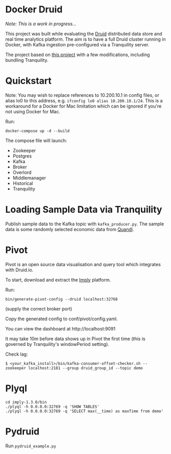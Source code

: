 Docker Druid
================
_Note: This is a work in progress..._

This project was built while evaluating the [Druid](http://druid.io/) distributed data store and real time analytics platform. The aim is to have a full Druid cluster running in Docker, with Kafka ingestion pre-configured via a Tranquility server. 

The project based on [this project](https://github.com/znly/docker-druid) with a few modifications, including bundling Tranquility.

Quickstart
==========
Note: You may wish to replace references to 10.200.10.1 in config files, or alias lo0 to this address, e.g. `ifconfig lo0 alias 10.200.10.1/24`. This is a workaround for a Docker for Mac limitation which can be ignored if you're not using Docker for Mac.

Run:

    docker-compose up -d --build

The compose file will launch:

- Zookeeper
- Postgres
- Kafka
- Broker
- Overlord
- Middlemanager
- Historical
- Tranquility

Loading Sample Data via Tranquility
===================================
Publish sample data to the Kafka topic with `kafka_producer.py`. 
The sample data is some randomly selected economic data from [Quandl](www.quandl.com).  

Pivot
=====
Pivot is an open source data visualisation and query tool which integrates with Druid.io. 

To start, download and extract the [Imply](https://imply.io/) platform. 

Run:

    bin/generate-pivot-config --druid localhost:32768
    
(supply the correct broker port)

Copy the generated config to conf/pivot/config.yaml.

You can view the dashboard at http://localhost:9091 


It may take 10m before data shows up in Pivot the first time (this is governed by Tranquility's windowPeriod setting). 

Check lag:

    $ <your_kafka_install>/bin/kafka-consumer-offset-checker.sh --zookeeper localhost:2181 --group druid_group_id --topic demo
     

Plyql
=====
    cd imply-1.3.0/bin
    ./plyql -h 0.0.0.0:32769 -q 'SHOW TABLES'
    ./plyql -h 0.0.0.0:32769 -q 'SELECT max(__time) as maxTime from demo'

Pydruid
=======
Run `pydruid_example.py` 
